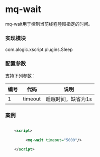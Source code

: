 mq-wait
=====
mq-wait用于控制当前线程睡眠指定的时间。

### 实现模块

com.alogic.xscript.plugins.Sleep

### 配置参数

支持下列参数：

| 编号 | 代码 | 说明 |
| ---- | ---- | ---- |
| 1 | timeout | 睡眠时间，缺省为1s |


### 案例

```xml

	<script>
	
   		 <mq-wait timeout="5000"/>
        
    </script>